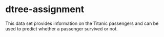 # dtree-assignment

This data set provides information on the Titanic passengers and can be used to predict whether a passenger survived or not.


